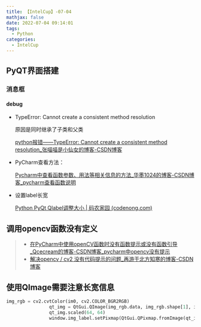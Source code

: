 ```yaml
---
title: 【IntelCup】-07-04
mathjax: false
date: 2022-07-04 09:14:01
tags:
  - Python
categories:	
  - IntelCup
---
```


## PyQT界面搭建

### 消息框

#### debug

- TypeError: Cannot create a consistent method resolution

  原因是同时继承了子类和父类

  [python报错——TypeError: Cannot create a consistent method resolution_张喵喵是小仙女的博客-CSDN博客](https://blog.csdn.net/miaomiao_zhang/article/details/100323458)

- PyCharm查看方法：

  [Pycharm中查看函数参数、用法等相关信息的方法_华墨1024的博客-CSDN博客_pycharm查看函数说明](https://blog.csdn.net/qq_40846862/article/details/119479567)

- 设置label长宽

  [Python PyQt Qlabel调整大小 | 码农家园 (codenong.com)](https://www.codenong.com/41296181/)

## 调用opencv函数没有定义

> - [在PyCharm中使用openCV函数时没有函数提示或没有函数引导_Qcecream的博客-CSDN博客_pycharm中opencv没有提示](https://blog.csdn.net/weixin_55274216/article/details/123695810)
> - [解决opencv / cv2 没有代码提示的问题_再游于北方知寒的博客-CSDN博客](https://blog.csdn.net/m0_57110410/article/details/125531873)

## 使用QImage需要注意长宽信息

```python
img_rgb = cv2.cvtColor(im0, cv2.COLOR_BGR2RGB)
                qt_img = QtGui.QImage(img_rgb.data, img_rgb.shape[1], img_rgb.shape[0], img_rgb.shape[1] * 3, QtGui.QImage.Format_RGB888) //这里*3很重要好吧
                qt_img.scaled(64, 64)
                window.img_label.setPixmap(QtGui.QPixmap.fromImage(qt_img))
```

